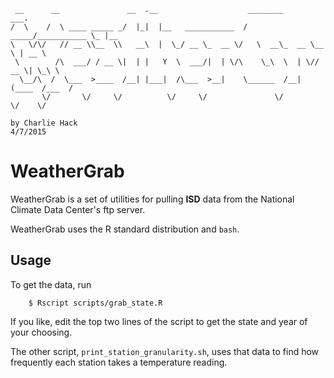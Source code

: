 ```
 __      __               __  .__                    ________            ___.    
/  \    /  \ ____ _____ _/  |_|  |__   ___________  /  _____/___________ \_ |__  
\   \/\/   // __ \\__  \\   __\  |  \_/ __ \_  __ \/   \  __\_  __ \__  \ | __ \ 
 \        /\  ___/ / __ \|  | |   Y  \  ___/|  | \/\    \_\  \  | \// __ \| \_\ \
  \__/\  /  \___  >____  /__| |___|  /\___  >__|    \______  /__|  (____  /___  /
       \/       \/     \/          \/     \/               \/           \/    \/ 

by Charlie Hack
4/7/2015
```
WeatherGrab
===========
WeatherGrab is a set of utilities for pulling **ISD** data from the National Climate Data Center's ftp server.   

WeatherGrab uses the R standard distribution and `bash`. 

Usage
-----
To get the data, run  

```
    $ Rscript scripts/grab_state.R
```
If you like, edit the top two lines of the script to get the state and year of your choosing.  

The other script, `print_station_granularity.sh`, uses that data to find how frequently each station takes a temperature reading.